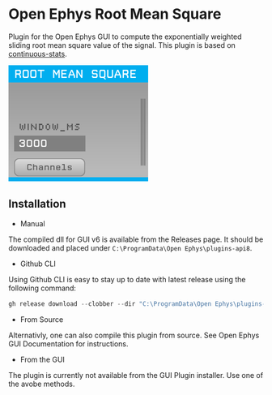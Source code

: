# Open Ephys Root Mean Square

Plugin for the Open Ephys GUI to compute the exponentially weighted sliding root mean square value of the signal. This plugin is based on [continuous-stats](https://github.com/tne-lab/continuous-stats).

![](Resources/UI.png?raw=true)

## Installation

- Manual

The compiled dll for GUI v6 is available from the Releases page. It should be downloaded and placed under `C:\ProgramData\Open Ephys\plugins-api8`.

- Github CLI

Using Github CLI is easy to stay up to date with latest release using the following command:

```PowerShell
gh release download --clobber --dir "C:\ProgramData\Open Ephys\plugins-api8" --pattern *.dll --repo netstim/OpenEphysRMS
```

- From Source

Alternativly, one can also compile this plugin from source. See Open Ephys GUI Documentation for instructions.

- From the GUI

The plugin is currently not available from the GUI Plugin installer. Use one of the avobe methods.